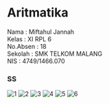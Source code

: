 # Aritmatika


<p>
Nama : Miftahul Jannah <br>
Kelas : XI RPL 6<br>
No.Absen : 18 <br>
Sekolah : SMK TELKOM MALANG <br>
NIS : 4749/1466.070
</p>
<h3> SS </h3>

![1](https://cloud.githubusercontent.com/assets/22139208/22719594/c46060d0-edd8-11e6-9fcc-894fdcfad183.JPG)
![2](https://cloud.githubusercontent.com/assets/22139208/22719595/c4f06360-edd8-11e6-89dd-7f3866220e46.JPG)
![3](https://cloud.githubusercontent.com/assets/22139208/22719596/c52369c2-edd8-11e6-8f81-b3c8e7275c40.JPG)
![4](https://cloud.githubusercontent.com/assets/22139208/22719599/c59467da-edd8-11e6-97a9-931f73a36814.JPG)
![5](https://cloud.githubusercontent.com/assets/22139208/22719597/c5609da6-edd8-11e6-9a47-5ea6bc79c3da.JPG)
![6](https://cloud.githubusercontent.com/assets/22139208/22719600/c5e05064-edd8-11e6-9cfa-5b9667af7349.JPG)
